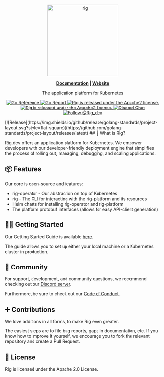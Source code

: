 <p align="center">
  <a href="https://www.rig.dev">
    <picture>
      <source media="(prefers-color-scheme: dark)" srcset="https://github.com/rigdev/rig/assets/3807831/2b31efd1-c518-4939-8f2a-411805902d03">
      <img alt="rig" src="https://github.com/rigdev/rig/assets/3807831/ddf2a96b-e9a8-44c5-9b83-a333736bd472" width="230px">
    </picture>
  </a>
</p>

<p align="center"><b><a href="https://docs.rig.dev/">Documentation</a> | <a href="https://rig.dev/">Website</a></b></p>

<p align="center">
  The application platform for Kubernetes
</p>

<p align="center">
  <a href="https://pkg.go.dev/github.com/rigdev/rig">
    <img src="https://pkg.go.dev/badge/github.com/rigdev/rig.svg" alt="Go Reference">
  </a>
  <a href="https://goreportcard.com/badge/github.com/rigdev/rig">
    <img src="https://goreportcard.com/badge/github.com/rigdev/rig" alt="Go Report">
  </a>
  <a href="https://github.com/rigdev/rig/releases/latest">
    <img src="https://img.shields.io/github/release/rigdev/rig.svg" alt="Rig is released under the Apache2 license." />
  </a>
  <a href="https://github.com/rigdev/rig/blob/main/LICENSE">
    <img src="https://img.shields.io/badge/license-apache2-blue.svg" alt="Rig is released under the Apache2 license." />
  </a>
  <a href="https://discord.gg/Tn5wmXMM2U">
    <img src="https://img.shields.io/badge/join-discord-7289DA.svg?logo=discord&logoColor=ffffff" alt="Discord Chat" />
  </a>
  <a href="https://twitter.com/intent/follow?screen_name=Rig_dev">
    <img src="https://img.shields.io/badge/follow-%40Rig__dev-blue?logo=x" alt="Follow @Rig_dev" />
  </a>
</p>
[![Release](https://img.shields.io/github/release/golang-standards/project-layout.svg?style=flat-square)](https://github.com/golang-standards/project-layout/releases/latest)
## 🌟 What is Rig?

Rig.dev offers an application platform for Kubernetes. We empower developers with our developer-friendly deployment engine that simplifies the process of rolling out, managing, debugging, and scaling applications.

## 📦 Features
Our core is open-source and features:
- rig-operator - Our abstraction on top of Kubernetes
- rig - The CLI for interacting with the rig-platform and its resources
- Helm charts for installing rig-operator and rig-platform
- The platform protobuf interfaces (allows for easy API-client generation)

## 🧑‍💻 Getting Started

Our Getting Started Guide is available [here](https://docs.rig.dev/getting-started/).

The guide allows you to set up either your local machine or a Kubernetes cluster in production.

## 👯 Community

For support, development, and community questions, we recommend checking out our [Discord server](https://discord.gg/Tn5wmXMM2U).

Furthermore, be sure to check out our [Code of Conduct](https://github.com/rigdev/rig/blob/main/CODE_OF_CONDUCT.md).

## ➕ Contributions

We love additions in all forms, to make Rig even greater.

The easiest steps are to file bug reports, gaps in documentation, etc. If you know how to improve it yourself, we encourage you to fork the relevant repository and create a Pull Request.

## 📖 License

Rig is licensed under the Apache 2.0 License.

